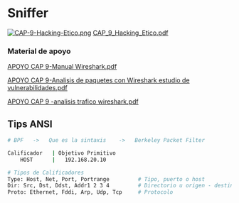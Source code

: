 # Sniffer

[![CAP-9-Hacking-Etico.png](https://i.postimg.cc/s2v2JQ49/CAP-9-Hacking-Etico.png)](https://postimg.cc/061xkN3b)
[CAP_9_Hacking_Etico.pdf](https://github.com/OmarVillaWolf/Writeups-eJPTv2-eWPT-eCPPTv2-PNPT-CEH/files/11877964/CAP_9_Hacking_Etico.pdf)

### Material de apoyo

[APOYO CAP 9-Manual Wireshark.pdf](https://github.com/OmarVillaWolf/Writeups-eJPTv2-eWPT-eCPPTv2-PNPT-CEH/files/11920017/APOYO.CAP.9-Manual.Wireshark.pdf)

[APOYO CAP 9-Analisis de paquetes con Wireshark estudio de vulnerabilidades.pdf](https://github.com/OmarVillaWolf/Writeups-eJPTv2-eWPT-eCPPTv2-PNPT-CEH/files/11920016/APOYO.CAP.9-Analisis.de.paquetes.con.Wireshark.estudio.de.vulnerabilidades.pdf)

[APOYO CAP 9 -analisis trafico wireshark.pdf](https://github.com/OmarVillaWolf/Writeups-eJPTv2-eWPT-eCPPTv2-PNPT-CEH/files/11920015/APOYO.CAP.9.-analisis.trafico.wireshark.pdf)

## Tips ANSI

```bash 
# BPF   ->   Que es la sintaxis    ->   Berkeley Packet Filter

Calificador   | Objetivo Primitivo  
    HOST      |   192.168.20.10

# Tipos de Calificadores 
Type: Host, Net, Port, Portrange         # Tipo, puerto o host
Dir: Src, Dst, Ddst, Addr1 2 3 4         # Directorio u origen - destino
Proto: Ethernet, Fddi, Arp, Udp, Tcp     # Protocolo
```